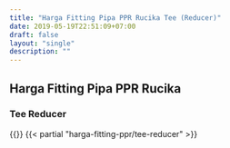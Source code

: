 ```yaml
---
title: "Harga Fitting Pipa PPR Rucika Tee (Reducer)"
date: 2019-05-19T22:51:09+07:00
draft: false
layout: "single"
description: ""
---
```


## Harga Fitting Pipa PPR Rucika
### Tee Reducer
{{<kontak-button>}}
{{< partial "harga-fitting-ppr/tee-reducer" >}}
